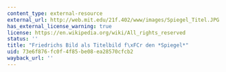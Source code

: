 ```yaml
---
content_type: external-resource
external_url: http://web.mit.edu/21f.402/www/images/Spiegel_Titel.JPG
has_external_license_warning: true
license: https://en.wikipedia.org/wiki/All_rights_reserved
status: ''
title: "Friedrichs Bild als Titelbild f\xFCr den *Spiegel*"
uid: 73e6f876-fc0f-4f85-be08-ea28570cfcb2
wayback_url: ''
---
```

